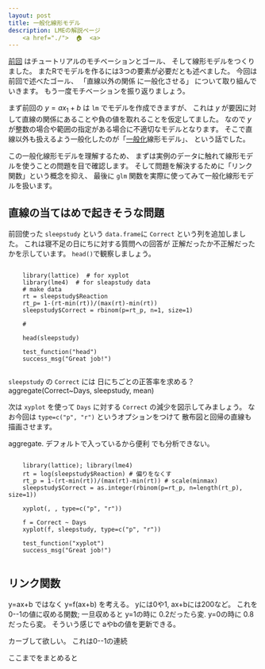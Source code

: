 ```yaml
---
layout: post
title: 一般化線形モデル
description: LMEの解説ページ
    <a href="./">  🏠  <a>
---
```


[前回][u1] はチュートリアルのモチベーションとゴール、
そして線形モデルをつくりました。
またRでモデルを作るには3つの要素が必要だとも述べました。
今回は前回で述べたゴール、
「直線以外の関係 に一般化させる」
について取り組んでいきます。
もう一度モチベーションを振り返りましょう。

まず前回の $y = ax_1 + b$ は `lm` でモデルを作成できますが、
これは $y$ が要因に対して直線の関係にあることや負の値を取れることを仮定してました。
なので $y$ が整数の場合や範囲の指定がある場合に不適切なモデルとなります。
そこで直線以外も扱えるよう一般化したのが「<u>一般化</u>線形モデル」、
という話でした。

この一般化線形モデルを理解するため、
まずは実例のデータに触れて線形モデルを使うことの問題を目で確認します。
そして問題を解決するために「リンク関数」という概念を抑え、
最後に `glm` 関数を実際に使ってみて一般化線形モデルを扱います。

## 直線の当てはめで起きそうな問題

前回使った `sleepstudy` という `data.frame`に
`Correct` という列を追加しました。
これは寝不足の日にちに対する質問への回答が
正解だったか不正解だったかを示しています。
`head()`で観察しましょう。

<div data-datacamp-exercise data-lang="r">
  <code data-type="pre-exercise-code">
    library(lattice)  # for xyplot
    library(lme4)  # for sleapstudy data
    # make data
    rt = sleepstudy$Reaction
    rt_p= 1-(rt-min(rt))/(max(rt)-min(rt))
    sleepstudy$Correct = rbinom(p=rt_p, n=1, size=1)
  </code>
  <code data-type="sample-code">
    # 
  </code>
  <code data-type="solution">
    head(sleepstudy)
  </code>
  <code data-type="sct">
    test_function("head")
    success_msg("Great job!")
  </code>
  <div data-type="hint">
  </div>
</div>

`sleepstudy` の `Correct` には
日にちごとの正答率を求める？
aggregate(Correct~Days, sleepstudy, mean)

次は `xyplot` を使って `Days` に対する `Correct` の減少を図示してみましょう。
なお今回は `type=c("p", "r")` というオプションをつけて
散布図と回帰の直線も描画させます。

aggregate.
デフォルトで入っているから便利
でも分析できない。

<div data-datacamp-exercise data-lang="r">
  <code data-type="pre-exercise-code">
    library(lattice); library(lme4)
    rt = log(sleepstudy$Reaction) # 偏りをなくす
    rt_p = 1-(rt-min(rt))/(max(rt)-min(rt)) # scale(minmax)
    sleepstudy$Correct = as.integer(rbinom(p=rt_p, n=length(rt_p), size=1))
  </code>
  <code data-type="sample-code">
    xyplot(, , type=c("p", "r"))
  </code>
  <code data-type="solution">
    f = Correct ~ Days
    xyplot(f, sleepstudy, type=c("p", "r"))
  </code>
  <code data-type="sct">
    test_function("xyplot")
    success_msg("Great job!")
  </code>
  <div data-type="hint">
  </div>
</div>

## リンク関数

y=ax+b ではなく y=f(ax+b) を考える。
yには0や1,
ax+bには200など。
これを0--1の値に収める関数;
一旦収めると y=1の時に 0.2だったら変.
y=0の時に 0.8 だったら変。
そういう感じで aやbの値を更新できる。


カーブして欲しい。
これは0--1の連続


ここまでをまとめると







[u1]: ./1.html
[u2]: ./2.html
[u3]: ./3.html
